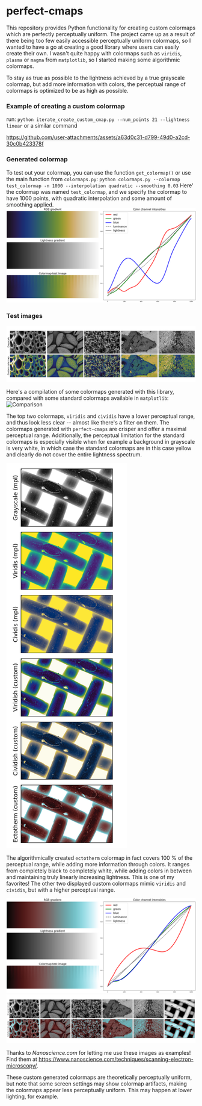 # perfect-cmaps
This repository provides Python functionality for creating custom colormaps which are perfectly perceptually uniform.
The project came up as a result of there being too few easily accessible perceptually uniform colormaps, so I wanted to have a go at creating a good library where users can easily create their own. I wasn't quite happy with colormaps such as `viridis`, `plasma` or `magma` from `matplotlib`, so I started making some algorithmic colormaps. 

To stay as true as possible to the lightness achieved by a true grayscale colormap, but add more information with colors, the perceptual range of colormaps is optimized to be as high as possible.

### Example of creating a custom colormap
run: `python iterate_create_custom_cmap.py --num_points 21 --lightness linear` or a similar command

https://github.com/user-attachments/assets/a63d0c31-d799-49d0-a2cd-30c0b423378f

### Generated colormap
To test out your colormap, you can use the function `get_colormap()` or use the main function from `colormaps.py`:
`python colormaps.py --colormap test_colormap -n 1000 --interpolation quadratic --smoothing 0.03`
Here' the colormap was named `test_colormap`, and we specify the colormap to have 1000 points, with quadratic interpolation and some amount of smoothing applied.
![Generated colormap](assets/test_colormap.png)

### Test images 
![Test images](assets/test_colormap_images.png)

Here's a compilation of some colormaps generated with this library, compared with some standard colormaps available in `matplotlib`:
![Comparison](assets/cmap_comparison.png)

The top two colormaps, `viridis` and `cividis` have a lower perceptual range, and thus look less clear -- almost like there's a filter on them. The colormaps generated with `perfect-cmaps` are crisper and offer a maximal perceptual range. Additionally, the perceptual limitation for the standard colormaps is especially visible when for example a background in grayscale is very white, in which case the standard colormaps are in this case yellow and clearly do not cover the entire lightness spectrum.

![Comparison2](assets/cmap_comparison2.png)

The algorithmically created `ectotherm` colormap in fact covers 100 % of the perceptual range, while adding more information through colors. It ranges from completely black to completely white, while adding colors in between and maintaining truly linearly increasing lightness. This is one of my favorites! The other two displayed custom colormaps mimic `viridis` and `cividis`, but with a higher perceptual range.

![Ectotherm gradient](assets/ectotherm_gradient.png)
![Ectotherm examples](assets/ectotherm.png)

Thanks to *Nanoscience.com* for letting me use these images as examples! Find them at https://www.nanoscience.com/techniques/scanning-electron-microscopy/.

These custom generated colormaps are theoretically perceptually uniform, but note that some screen settings may show colormap artifacts, making the colormaps appear less perceptually uniform. This may happen at lower lighting, for example.
